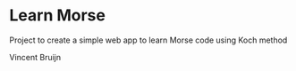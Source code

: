 # Learn Morse

Project to create a simple web app to learn Morse code using Koch method

Vincent Bruijn